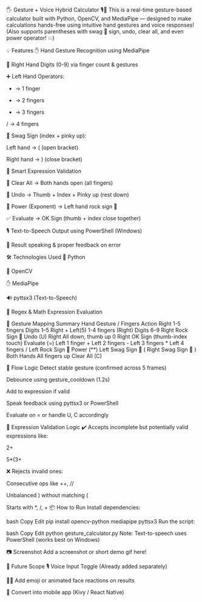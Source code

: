 🖐️ Gesture + Voice Hybrid Calculator 🎙️📱
This is a real-time gesture-based calculator built with Python, OpenCV, and MediaPipe — designed to make calculations hands-free using intuitive hand gestures and voice responses!
(Also supports parentheses with swag 🤘 sign, undo, clear all, and even power operator! 💥)

💡 Features
✋ Hand Gesture Recognition using MediaPipe

🔢 Right Hand Digits (0-9) via finger count & gestures

➕ Left Hand Operators:

+ → 1 finger

- → 2 fingers

* → 3 fingers

/ → 4 fingers

🤘 Swag Sign (index + pinky up):

Left hand → ( (open bracket)

Right hand → ) (close bracket)

🧠 Smart Expression Validation

🧹 Clear All → Both hands open (all fingers)

🔄 Undo → Thumb + Index + Pinky up (rest down)

💯 Power (Exponent) → Left hand rock sign 🤘

✅ Evaluate → OK Sign (thumb + index close together)

🎙️ Text-to-Speech Output using PowerShell (Windows)

🧠 Result speaking & proper feedback on error

🛠️ Technologies Used
🐍 Python

📸 OpenCV

✋ MediaPipe

🔊 pyttsx3 (Text-to-Speech)

🧠 Regex & Math Expression Evaluation

👋 Gesture Mapping Summary
Hand	Gesture / Fingers	Action
Right	1-5 fingers	Digits 1–5
Right + Left(5)	1-4 fingers (Right)	Digits 6–9
Right	Rock Sign 🤘	Undo (U)
Right	All down, thumb up	0
Right	OK Sign (thumb-index touch)	Evaluate (=)
Left	1 finger	+
Left	2 fingers	-
Left	3 fingers	*
Left	4 fingers	/
Left	Rock Sign 🤘	Power (**)
Left	Swag Sign 🤘	(
Right	Swag Sign 🤘	)
Both Hands	All fingers up	Clear All (C)

🔁 Flow Logic
Detect stable gesture (confirmed across 5 frames)

Debounce using gesture_cooldown (1.2s)

Add to expression if valid

Speak feedback using pyttsx3 or PowerShell

Evaluate on = or handle U, C accordingly

🧠 Expression Validation Logic
✔️ Accepts incomplete but potentially valid expressions like:

2+

5*(3+

❌ Rejects invalid ones:

Consecutive ops like ++, //

Unbalanced ) without matching (

Starts with *, /, +
 📦 How to Run
Install dependencies:

bash
Copy
Edit
pip install opencv-python mediapipe pyttsx3
Run the script:

bash
Copy
Edit
python gesture_calculator.py
Note: Text-to-speech uses PowerShell (works best on Windows)

📷 Screenshot
Add a screenshot or short demo gif here!

🚀 Future Scope
🎙️ Voice Input Toggle (Already added separately)

🧑‍🎨 Add emoji or animated face reactions on results

📱 Convert into mobile app (Kivy / React Native)





